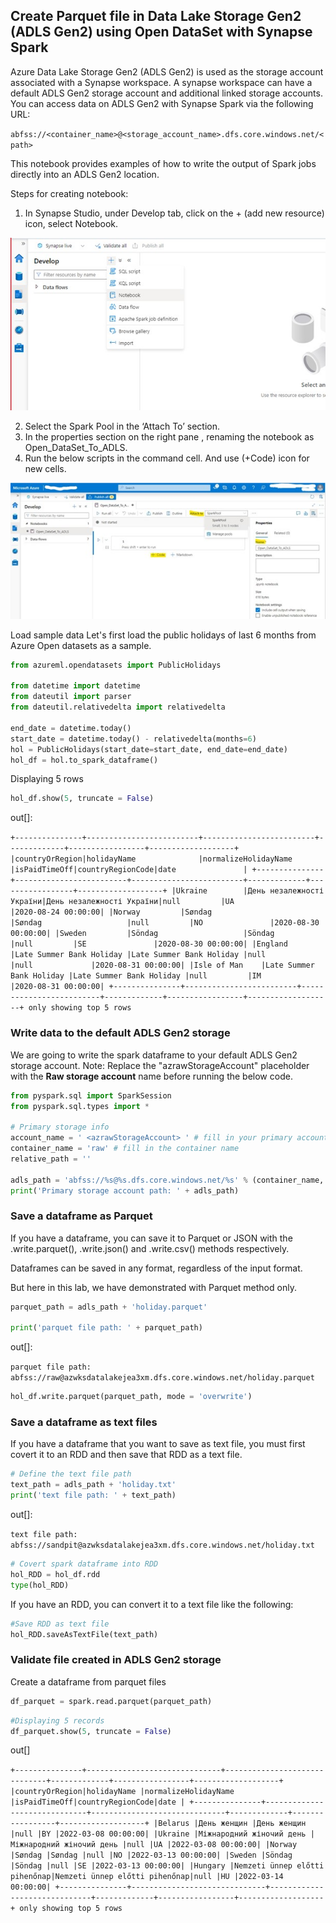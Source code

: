 ## Create Parquet file in Data Lake Storage Gen2 (ADLS Gen2) using Open DataSet with Synapse Spark

Azure Data Lake Storage Gen2 (ADLS Gen2) is used as the storage account associated with a Synapse workspace. A synapse workspace can have a default ADLS Gen2 storage account and additional linked storage accounts.
You can access data on ADLS Gen2 with Synapse Spark via the following URL:

``abfss://<container_name>@<storage_account_name>.dfs.core.windows.net/<path>``
 
This notebook provides examples of how to write the output of Spark jobs directly into an ADLS Gen2 location.

Steps for creating notebook:
1.	In Synapse Studio, under Develop tab, click on the + (add new resource) icon, select Notebook.
 
 ![addSqlScript](./assets/05-create_notebook_adls.jpg "create notebook adls")
 
2.	Select the Spark Pool in the ‘Attach To’ section. 
3.	In the properties section on the right pane , renaming the notebook as Open_DataSet_To_ADLS.
4.	Run the below scripts in the command cell. And use (+Code) icon for new cells.
 
 ![addSqlScript](./assets/05-run_notebook_adls.jpg "run notebook adls")

Load sample data
Let's first load the public holidays of last 6 months from Azure Open datasets as a sample.

```python
from azureml.opendatasets import PublicHolidays

from datetime import datetime
from dateutil import parser
from dateutil.relativedelta import relativedelta

end_date = datetime.today()
start_date = datetime.today() - relativedelta(months=6)
hol = PublicHolidays(start_date=start_date, end_date=end_date)
hol_df = hol.to_spark_dataframe()
```

Displaying 5 rows
 
```python
hol_df.show(5, truncate = False)
```
out[]:

``
+---------------+-------------------------+-------------------------+-------------+-----------------+-------------------+
|countryOrRegion|holidayName              |normalizeHolidayName     |isPaidTimeOff|countryRegionCode|date               |
+---------------+-------------------------+-------------------------+-------------+-----------------+-------------------+
|Ukraine        |День незалежності України|День незалежності України|null         |UA               |2020-08-24 00:00:00|
|Norway         |Søndag                   |Søndag                   |null         |NO               |2020-08-30 00:00:00|
|Sweden         |Söndag                   |Söndag                   |null         |SE               |2020-08-30 00:00:00|
|England        |Late Summer Bank Holiday |Late Summer Bank Holiday |null         |null             |2020-08-31 00:00:00|
|Isle of Man    |Late Summer Bank Holiday |Late Summer Bank Holiday |null         |IM               |2020-08-31 00:00:00|
+---------------+-------------------------+-------------------------+-------------+-----------------+-------------------+
only showing top 5 rows
``

 
### Write data to the default ADLS Gen2 storage
We are going to write the spark dataframe to your default ADLS Gen2 storage account.
Note: 
Replace the "azrawStorageAccount" placeholder with the **Raw storage account** name before running the below code.

```python
from pyspark.sql import SparkSession
from pyspark.sql.types import *

# Primary storage info
account_name = ' <azrawStorageAccount> ' # fill in your primary account name
container_name = 'raw' # fill in the container name
relative_path = ''

adls_path = 'abfss://%s@%s.dfs.core.windows.net/%s' % (container_name, account_name, relative_path)
print('Primary storage account path: ' + adls_path)
```
 
### Save a dataframe as Parquet
If you have a dataframe, you can save it to Parquet or JSON with the .write.parquet(), .write.json() and .write.csv() methods respectively.
 
Dataframes can be saved in any format, regardless of the input format.
 
But here in this lab, we have demonstrated with Parquet method only.
 
```python
parquet_path = adls_path + 'holiday.parquet'

print('parquet file path: ' + parquet_path)
```
 
out[]: 

``parquet file path: abfss://raw@azwksdatalakejea3xm.dfs.core.windows.net/holiday.parquet``

```python
hol_df.write.parquet(parquet_path, mode = 'overwrite')
```
 
### Save a dataframe as text files
 
If you have a dataframe that you want to save as text file, you must first covert it to an RDD and then save that RDD as a text file.
 
```python
# Define the text file path
text_path = adls_path + 'holiday.txt'
print('text file path: ' + text_path)
```
 
out[]:
 
``text file path: abfss://sandpit@azwksdatalakejea3xm.dfs.core.windows.net/holiday.txt``

 
```python
# Covert spark dataframe into RDD 
hol_RDD = hol_df.rdd
type(hol_RDD)
```
 
If you have an RDD, you can convert it to a text file like the following:
 
```python
#Save RDD as text file
hol_RDD.saveAsTextFile(text_path)
```
 
### Validate  file created in   ADLS Gen2 storage
 
Create a dataframe from parquet files

```python
df_parquet = spark.read.parquet(parquet_path)
```

```python
#Displaying 5 records
df_parquet.show(5, truncate = False)
```

out[] 

``
+---------------+------------------------------+------------------------------+-------------+-----------------+-------------------+ |countryOrRegion|holidayName |normalizeHolidayName |isPaidTimeOff|countryRegionCode|date | +---------------+------------------------------+------------------------------+-------------+-----------------+-------------------+ |Belarus |День женщин |День женщин |null |BY |2022-03-08 00:00:00| |Ukraine |Міжнародний жіночий день |Міжнародний жіночий день |null |UA |2022-03-08 00:00:00| |Norway |Søndag |Søndag |null |NO |2022-03-13 00:00:00| |Sweden |Söndag |Söndag |null |SE |2022-03-13 00:00:00| |Hungary |Nemzeti ünnep előtti pihenőnap|Nemzeti ünnep előtti pihenőnap|null |HU |2022-03-14 00:00:00| +---------------+------------------------------+------------------------------+-------------+-----------------+-------------------+ only showing top 5 rows
``
